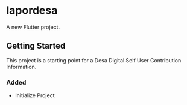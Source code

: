 # lapordesa

A new Flutter project.

## Getting Started

This project is a starting point for a Desa Digital Self User Contribution Information.
 
 ### Added
 
 - Initialize Project 
